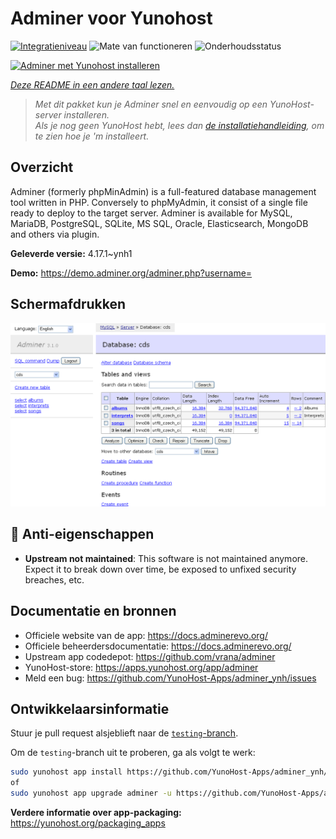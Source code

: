 <!--
NB: Deze README is automatisch gegenereerd door <https://github.com/YunoHost/apps/tree/master/tools/readme_generator>
Hij mag NIET handmatig aangepast worden.
-->

# Adminer voor Yunohost

[![Integratieniveau](https://apps.yunohost.org/badge/integration/adminer)](https://ci-apps.yunohost.org/ci/apps/adminer/)
![Mate van functioneren](https://apps.yunohost.org/badge/state/adminer)
![Onderhoudsstatus](https://apps.yunohost.org/badge/maintained/adminer)

[![Adminer met Yunohost installeren](https://install-app.yunohost.org/install-with-yunohost.svg)](https://install-app.yunohost.org/?app=adminer)

*[Deze README in een andere taal lezen.](./ALL_README.md)*

> *Met dit pakket kun je Adminer snel en eenvoudig op een YunoHost-server installeren.*  
> *Als je nog geen YunoHost hebt, lees dan [de installatiehandleiding](https://yunohost.org/install), om te zien hoe je 'm installeert.*

## Overzicht

Adminer (formerly phpMinAdmin) is a full-featured database management tool written in PHP. Conversely to phpMyAdmin, it consist of a single file ready to deploy to the target server. Adminer is available for MySQL, MariaDB, PostgreSQL, SQLite, MS SQL, Oracle, Elasticsearch, MongoDB and others via plugin.

**Geleverde versie:** 4.17.1~ynh1

**Demo:** <https://demo.adminer.org/adminer.php?username=>

## Schermafdrukken

![Schermafdrukken van Adminer](./doc/screenshots/screenshot.png)

## :red_circle: Anti-eigenschappen

- **Upstream not maintained**: This software is not maintained anymore. Expect it to break down over time, be exposed to unfixed security breaches, etc.

## Documentatie en bronnen

- Officiele website van de app: <https://docs.adminerevo.org/>
- Officiele beheerdersdocumentatie: <https://docs.adminerevo.org/>
- Upstream app codedepot: <https://github.com/vrana/adminer>
- YunoHost-store: <https://apps.yunohost.org/app/adminer>
- Meld een bug: <https://github.com/YunoHost-Apps/adminer_ynh/issues>

## Ontwikkelaarsinformatie

Stuur je pull request alsjeblieft naar de [`testing`-branch](https://github.com/YunoHost-Apps/adminer_ynh/tree/testing).

Om de `testing`-branch uit te proberen, ga als volgt te werk:

```bash
sudo yunohost app install https://github.com/YunoHost-Apps/adminer_ynh/tree/testing --debug
of
sudo yunohost app upgrade adminer -u https://github.com/YunoHost-Apps/adminer_ynh/tree/testing --debug
```

**Verdere informatie over app-packaging:** <https://yunohost.org/packaging_apps>

